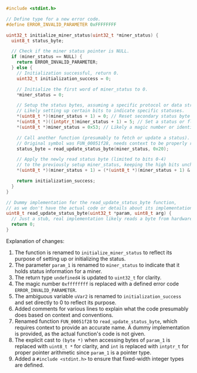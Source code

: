 ```c
#include <stdint.h>

// Define type for a new error code.
#define ERROR_INVALID_PARAMETER 0xFFFFFFFF

uint32_t initialize_miner_status(uint32_t *miner_status) {
  uint8_t status_byte;

  // Check if the miner status pointer is NULL.
  if (miner_status == NULL) {
    return ERROR_INVALID_PARAMETER;
  } else {
    // Initialization successful, return 0.
    uint32_t initialization_success = 0;

    // Initialize the first word of miner_status to 0.
    *miner_status = 0;

    // Setup the status bytes, assuming a specific protocol or data structure.
    // Likely setting up certain bits to indicate specific statuses.
    *(uint8_t *)(miner_status + 1) = 0; // Reset secondary status byte to 0.
    *(uint8_t *)((intptr_t)miner_status + 1) = 5; // Set a status or flag, typically tied to the specific hardware or software.
    *(uint8_t *)miner_status = 0x53; // Likely a magic number or identifier for the status.

    // Call another function (presumably to fetch or update a status).
    // Original symbol was FUN_00051f28, needs context to be properly renamed.
    status_byte = read_update_status_byte(miner_status, 0x20);

    // Apply the newly read status byte (limited to bits 0-4)
    // to the previously setup miner_status, keeping the high bits unchanged.
    *(uint8_t *)(miner_status + 1) = (*(uint8_t *)(miner_status + 1) & 0xE0) | (status_byte & 0x1F);

    return initialization_success;
  }
}

// Dummy implementation for the read_update_status_byte function,
// as we don't have the actual code or details about its implementation.
uint8_t read_update_status_byte(uint32_t *param, uint8_t arg) {
  // Just a stub, real implementation likely reads a byte from hardware or similar.
  return 0;
}
```
Explanation of changes:
1. The function is renamed to `initialize_miner_status` to reflect its purpose of setting up or initializing the status.
2. The parameter `param_1` is renamed to `miner_status` to indicate that it holds status information for a miner.
3. The return type `undefined4` is updated to `uint32_t` for clarity.
4. The magic number `0xffffffff` is replaced with a defined error code `ERROR_INVALID_PARAMETER`.
5. The ambiguous variable `uVar2` is renamed to `initialization_success` and set directly to 0 to reflect its purpose.
6. Added comments for various lines to explain what the code presumably does based on context and conventions.
7. Renamed function `FUN_00051f28` to `read_update_status_byte`, which requires context to provide an accurate name. A dummy implementation is provided, as the actual function's code is not given.
8. The explicit cast to `(byte *)` when accessing bytes of `param_1` is replaced with `uint8_t *` for clarity, and `int` is replaced with `intptr_t` for proper pointer arithmetic since `param_1` is a pointer type.
9. Added a `#include <stdint.h>` to ensure that fixed-width integer types are defined.